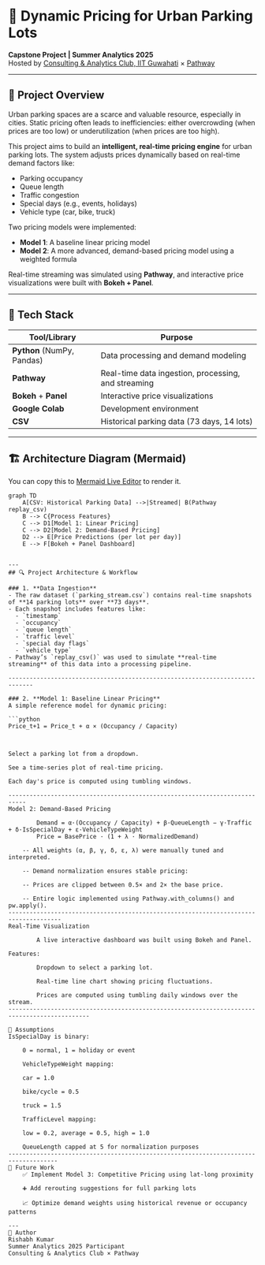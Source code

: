 # 🚗 Dynamic Pricing for Urban Parking Lots

**Capstone Project | Summer Analytics 2025**  
Hosted by [Consulting & Analytics Club, IIT Guwahati](https://www.caciitg.com/) × [Pathway](https://pathway.com)

---

## 📌 Project Overview

Urban parking spaces are a scarce and valuable resource, especially in cities. Static pricing often leads to inefficiencies: either overcrowding (when prices are too low) or underutilization (when prices are too high).  

This project aims to build an **intelligent, real-time pricing engine** for urban parking lots. The system adjusts prices dynamically based on real-time demand factors like:

- Parking occupancy
- Queue length
- Traffic congestion
- Special days (e.g., events, holidays)
- Vehicle type (car, bike, truck)

Two pricing models were implemented:
- **Model 1**: A baseline linear pricing model
- **Model 2**: A more advanced, demand-based pricing model using a weighted formula

Real-time streaming was simulated using **Pathway**, and interactive price visualizations were built with **Bokeh + Panel**.

---

## 🧰 Tech Stack

| Tool/Library | Purpose |
|--------------|---------|
| **Python** (NumPy, Pandas) | Data processing and demand modeling |
| **Pathway** | Real-time data ingestion, processing, and streaming |
| **Bokeh** + **Panel** | Interactive price visualizations |
| **Google Colab** | Development environment |
| **CSV** | Historical parking data (73 days, 14 lots) |

---

## 🏗️ Architecture Diagram (Mermaid)

You can copy this to [Mermaid Live Editor](https://mermaid.live/edit) to render it.

```mermaid
graph TD
    A[CSV: Historical Parking Data] -->|Streamed| B(Pathway replay_csv)
    B --> C{Process Features}
    C --> D1[Model 1: Linear Pricing]
    C --> D2[Model 2: Demand-Based Pricing]
    D2 --> E[Price Predictions (per lot per day)]
    E --> F[Bokeh + Panel Dashboard]


---
## 🔍 Project Architecture & Workflow

### 1. **Data Ingestion**
- The raw dataset (`parking_stream.csv`) contains real-time snapshots of **14 parking lots** over **73 days**.
- Each snapshot includes features like:
  - `timestamp`
  - `occupancy`
  - `queue length`
  - `traffic level`
  - `special day flags`
  - `vehicle type`
- Pathway’s `replay_csv()` was used to simulate **real-time streaming** of this data into a processing pipeline.

-----------------------------------------------------------------------------

### 2. **Model 1: Baseline Linear Pricing**
A simple reference model for dynamic pricing:

```python
Price_t+1 = Price_t + α × (Occupancy / Capacity)



Select a parking lot from a dropdown.

See a time-series plot of real-time pricing.

Each day's price is computed using tumbling windows.

---------------------------------------------------------------------------
Model 2: Demand-Based Pricing

        Demand = α·(Occupancy / Capacity) + β·QueueLength − γ·Traffic + δ·IsSpecialDay + ε·VehicleTypeWeight
        Price = BasePrice · (1 + λ · NormalizedDemand)

    -- All weights (α, β, γ, δ, ε, λ) were manually tuned and interpreted.
    
    -- Demand normalization ensures stable pricing:
    
    -- Prices are clipped between 0.5× and 2× the base price.
    
    -- Entire logic implemented using Pathway.with_columns() and pw.apply().
-------------------------------------------------------------------------------------
Real-Time Visualization

        A live interactive dashboard was built using Bokeh and Panel.

Features:

        Dropdown to select a parking lot.
        
        Real-time line chart showing pricing fluctuations.
        
        Prices are computed using tumbling daily windows over the stream.
---------------------------------------------------------------------------------------------

📝 Assumptions
IsSpecialDay is binary:

    0 = normal, 1 = holiday or event
    
    VehicleTypeWeight mapping:
    
    car = 1.0
    
    bike/cycle = 0.5
    
    truck = 1.5
    
    TrafficLevel mapping:
    
    low = 0.2, average = 0.5, high = 1.0
    
    QueueLength capped at 5 for normalization purposes
------------------------------------------------------------------------------------
🧠 Future Work
    ✅ Implement Model 3: Competitive Pricing using lat-long proximity
    
    ➕ Add rerouting suggestions for full parking lots
    
    📈 Optimize demand weights using historical revenue or occupancy patterns

---
👤 Author
Rishabh Kumar
Summer Analytics 2025 Participant
Consulting & Analytics Club × Pathway
